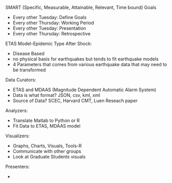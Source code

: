 SMART (Specific, Measurable, Attainable, Relevant, Time bound) Goals

* Every other Tuesday: Define Goals
* Every other Thursday: Working Period
* Every other Tuesday: Presentation
* Every other Thursday: Retrospective

ETAS Model-Epidemic Type After Shock: 
* Disease Based 
* no physical basis for earthquakes but tends to fit earthquake models
* 4 Parameters that comes from various earthquake data that may need to be transformed

Data Curators:

* ETAS and MDAAS (Magnitude Dependent Automatic Alarm System)
* Data is what format? JSON, csv, kml, xml 
* Source of Data? SCEC, Harvard CMT, Luen Reseach paper

Analyzers: 
* Translate Matlab to Python or R
* Fit Data to ETAS, MDAAS model

Visualizers:

* Graphs, Charts, Visuals, Tools-R
* Communicate with other groups
* Look at Graduate Students visuals

Presenters:

* 

